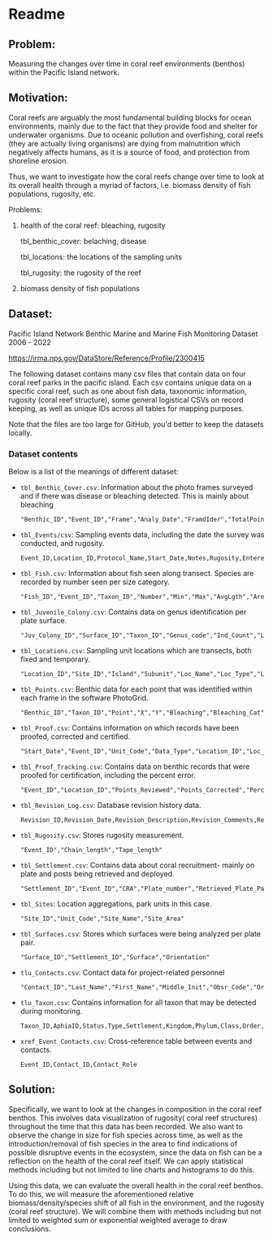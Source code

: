 # Readme

## Problem: 

Measuring the changes over time in coral reef environments (benthos) within the Pacific Island network. 

## Motivation:

Coral reefs are arguably the most fundamental building blocks for ocean environments, mainly due to the fact that they provide food and shelter for underwater organisms. Due to oceanic pollution and overfishing, coral reefs (they are actually living organisms) are dying from malnutrition which negatively affects humans, as it is a source of food, and protection from shoreline erosion. 

Thus, we want to investigate how the coral reefs change over time to look at its overall health through a myriad of factors, i.e. biomass density of fish populations, rugosity, etc.

Problems:

1. health of the coral reef: bleaching, rugosity

   tbl_benthic_cover: belaching, disease

   tbl_locations: the locations of the sampling units

   tbl_rugosity: the rugosity of the reef

2. biomass density of fish populations

## Dataset: 

 Pacific Island Network Benthic Marine and Marine Fish Monitoring Dataset 2006 - 2022

https://irma.nps.gov/DataStore/Reference/Profile/2300415 

The following dataset contains many csv files that contain data on four coral reef parks in the pacific island. Each csv contains unique data on a specific coral reef, such as one about fish data, taxonomic information, rugosity (coral reef structure), some general logistical CSVs on record keeping, as well as unique IDs across all tables for mapping purposes.

Note that the files are too large for GitHub, you'd better to keep the datasets locally.

### Dataset contents
Below is a list of the meanings of different dataset:
* `tbl_Benthic_Cover.csv`: Information about the photo frames surveyed and if there was disease or bleaching detected. This is mainly about bleaching

  ```
  "Benthic_ID","Event_ID","Frame","Analy_Date","FramdIder","TotalPoint","Disease_Bleaching","Severity","Benthic_Certified","Benthic_Certified_by","Benthic_Certified_Date"
  ```

* `tbl_Events/csv`: Sampling events data, including the date the survey was conducted, and rugosity.

  ```
  Event_ID,Location_ID,Protocol_Name,Start_Date,Notes,Rugosity,Entered_by,Entered_Date,Updated_Date,Fish_Certified,Fish_Certified_by,Fish_Certified_Date,QA_notes
  ```

* `tbl_Fish.csv`: Information about fish seen along transect. Species are recorded by number seen per size category.

  ```
  "Fish_ID","Event_ID","Taxon_ID","Number","Min","Max","AvgLgth","Area","Comments"
  ```

* `tbl_Juvenile_Colony.csv`: Contains data on genus identification per plate surface.

  ```
  "Juv_Colony_ID","Surface_ID","Taxon_ID","Genus_code","Ind_Count","Length_mm","Width_mm"
  ```

* `tbl_Locations.csv`: Sampling unit locations which are transects, both fixed and temporary.

  ```
  "Location_ID","Site_ID","Island","Subunit","Loc_Name","Loc_Type","Latitude","Latitude_Dir","Longitude","Longitude_Dir","GCS","Management","Habitat","Compass_bearing","Depth","Cut_Distance","Harbor_Distance","Loc_Notes","Loc_status","Loc_year_established","Loc_Created_Date","Loc_Updated_Date","Loc_Updated_by"
  ```

* `tbl_Points.csv`: Benthic data for each point that was identified within each frame in the software PhotoGrid.

  ```
  "Benthic_ID","Taxon_ID","Point","X","Y","Bleaching","Bleaching_Cat"
  ```

* `tbl_Proof.csv`: Contains information on which records have been proofed, corrected and certified.

  ```
  "Start_Date","Event_ID","Unit_Code","Data_Type","Location_ID","Loc_Name","Loc_Type","Proof_Count","Proofed","Corrected","Certified","Proof_Date","Proof_Reader","Comments"
  ```

* `tbl_Proof_Tracking.csv`: Contains data on benthic records that were proofed for certification, including the percent error.

  ```
  "Event_ID","Location_ID","Points_Reviewed","Points_Corrected","Percent_Error","Proof_Date","Proof_Reader"
  ```

* `tbl_Revision_Log.csv`: Database revision history data.

  ```
  Revision_ID,Revision_Date,Revision_Description,Revision_Comments,Revision_By,Ceritified_Data_Update
  ```

* `tbl_Rugosity.csv`: Stores rugosity measurement.

  ```
  "Event_ID","Chain_length","Tape_length"
  ```

* `tbl_Settlement.csv`: Contains data about coral recruitment- mainly on plate and posts being retrieved and deployed.

  ```
  "Settlement_ID","Event_ID","CRA","Plate_number","Retrieved_Plate_Pair","Duration","Sett_Certified","Sett_Certified_by","Sett_Certified_date"
  ```

* `tbl_Sites`: Location aggregations, park units in this case. 

  ```
  "Site_ID","Unit_Code","Site_Name","Site_Area"
  ```

* `tbl_Surfaces.csv`: Stores which surfaces were being analyzed per plate pair.

  ```
  "Surface_ID","Settlement_ID","Surface","Orientation"
  ```

* `tlu_Contacts.csv`: Contact data for project-related personnel

  ```
  "Contact_ID","Last_Name","First_Name","Middle_Init","Obsr_Code","Organization","Position_Title","Address_Type","Address","Address2","City","State_Code","Zip_Code","Country","Email","Work_Phone","Work_Extension","Contact_Notes","Active"
  ```

* `tlu_Taxon.csv`: Contains information for all taxon that may be detected during monitoring.

  ```
  Taxon_ID,AphiaID,Status,Type,Settlement,Kingdom,Phylum,Class,Order,Family,Genus,Species,Taxon_Name,Synonym,Species_Code,Authority,Reference,Target_Species,Hawaiian_Name,Common_Name,Trophic,Consumer,Endemic,Mobility,a_Variable,b_Variable,Reference_ab_Variable,Congener,TL_TO_SL_FL,Reference_TL_TO_SL_FL,ESA_Status,Comments,Update_Date,Update_By
  ```

* `xref_Event_Contacts.csv`: Cross-reference table between events and contacts.

  ```
  Event_ID,Contact_ID,Contact_Role
  ```

  


## Solution: 

Specifically, we want to look at the changes in composition in the coral reef benthos. This involves data visualization of rugosity( coral reef structures) throughout the time that this data has been recorded. We also want to observe the change in size for fish species across time, as well as the introduction/removal of fish species in the area to find indications of possible disruptive events in the ecosystem, since the data on fish can be a reflection on the health of the coral reef itself. We can apply statistical methods including but not limited to line charts and histograms to do this.

  Using this data, we can evaluate the overall health in the coral reef benthos. To do this, we will measure the aforementioned relative biomass/density/species shift of all fish in the environment, and the rugosity (coral reef structure). We will combine them with methods including but not limited to weighted sum or exponential weighted average to draw conclusions. 
